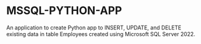 # MSSQL-PYTHON-APP
 An application to create Python app to INSERT, UPDATE, and DELETE existing data in table Employees created using Microsoft SQL Server 2022.
